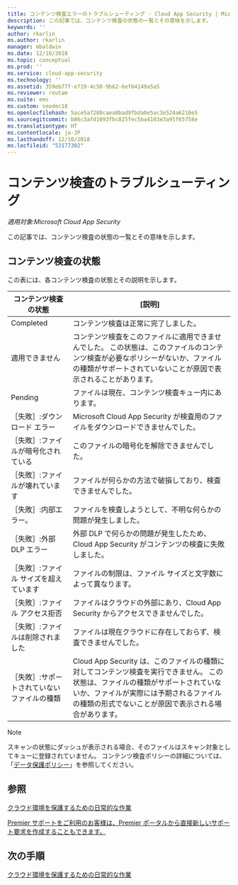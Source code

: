 ```yaml
---
title: コンテンツ検査エラーのトラブルシューティング - Cloud App Security | Microsoft Docs
description: この記事では、コンテンツ検査の状態の一覧とその意味を示します。
keywords: ''
author: rkarlin
ms.author: rkarlin
manager: mbaldwin
ms.date: 12/10/2018
ms.topic: conceptual
ms.prod: ''
ms.service: cloud-app-security
ms.technology: ''
ms.assetid: 359eb77f-e719-4c50-9b62-6ef64149a5a5
ms.reviewer: reutam
ms.suite: ems
ms.custom: seodec18
ms.openlocfilehash: 5ace5a7288caea8bad9fbda0e5ac3e524a6210e5
ms.sourcegitcommit: b86c3afd1093fbc825fec5ba4103e3a95f65758e
ms.translationtype: HT
ms.contentlocale: ja-JP
ms.lasthandoff: 12/10/2018
ms.locfileid: "53177302"
---
```

# <a name="troubleshooting-content-inspection"></a>コンテンツ検査のトラブルシューティング

*適用対象:Microsoft Cloud App Security*

この記事では、コンテンツ検査の状態の一覧とその意味を示します。

## <a name="content-inspection-status"></a>コンテンツ検査の状態

この表には、各コンテンツ検査の状態とその説明を示します。

|コンテンツ検査の状態|[説明]|
|----|----|
|Completed|コンテンツ検査は正常に完了しました。|
|適用できません|コンテンツ検査をこのファイルに適用できませんでした。 この状態は、このファイルのコンテンツ検査が必要なポリシーがないか、ファイルの種類がサポートされていないことが原因で表示されることがあります。|
|Pending|ファイルは現在、コンテンツ検査キュー内にあります。|
|［失敗］:ダウンロード エラー|Microsoft Cloud App Security が検査用のファイルをダウンロードできませんでした。|
|［失敗］:ファイルが暗号化されている|このファイルの暗号化を解除できませんでした。|
|［失敗］:ファイルが壊れています|ファイルが何らかの方法で破損しており、検査できませんでした。|
|［失敗］:内部エラー。|ファイルを検査しようとして、不明な何らかの問題が発生しました。|
|［失敗］:外部 DLP エラー|外部 DLP で何らかの問題が発生したため、Cloud App Security がコンテンツの検査に失敗しました。|
|［失敗］:ファイル サイズを超えています|ファイルの制限は、ファイル サイズと文字数によって異なります。|
|［失敗］:ファイル アクセス拒否|ファイルはクラウドの外部にあり、Cloud App Security からアクセスできませんでした。|
|［失敗］:ファイルは削除されました|ファイルは現在クラウドに存在しておらず、検査できませんでした。|
|［失敗］:サポートされていないファイルの種類|Cloud App Security は、このファイルの種類に対してコンテンツ検査を実行できません。 この状態は、ファイルの種類がサポートされていないか、ファイルが実際には予期されるファイルの種類の形式でないことが原因で表示される場合があります。|

> [!NOTE]
> スキャンの状態にダッシュが表示される場合、そのファイルはスキャン対象としてキューに登録されていません。 コンテンツ検査ポリシーの詳細については、「[データ保護ポリシー](data-protection-policies.md)」を参照してください。

## <a name="see-also"></a>参照  
[クラウド環境を保護するための日常的な作業](daily-activities-to-protect-your-cloud-environment.md)   

[Premier サポートをご利用のお客様は、Premier ポータルから直接新しいサポート要求を作成することもできます。](https://premier.microsoft.com/)  

## <a name="next-steps"></a>次の手順
 
[クラウド環境を保護するための日常的な作業](daily-activities-to-protect-your-cloud-environment.md)

